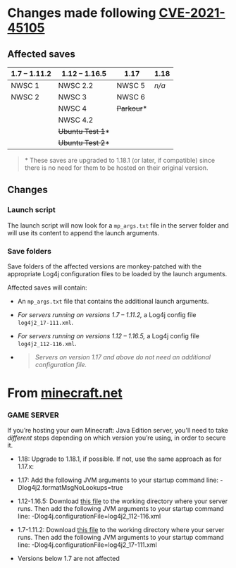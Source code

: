 # Changes made following [CVE-2021-45105](https://cve.mitre.org/cgi-bin/cvename.cgi?name=CVE-2021-45105)

## Affected saves

| 1.7 – 1.11.2 | 1.12 – 1.16.5      | 1.17         | 1.18  |
| ------------ | ------------------ | ------------ | ----- |
| NWSC 1       | NWSC 2.2           | NWSC 5       | *n/a* |
| NWSC 2       | NWSC 3             | NWSC 6       |
|              | NWSC 4             | ~~Parkour~~* |
|              | NWSC 4.2           |
|              | ~~Ubuntu Test 1~~* |
|              | ~~Ubuntu Test 2~~* |

> \* These saves are upgraded to 1.18.1 (or later, if compatible) since there is no need for
> them to be hosted on their original version.


## Changes

### Launch script

The launch script will now look for a `mp_args.txt` file in the server folder and will use its content to append the launch arguments.

### Save folders

Save folders of the affected versions are monkey-patched with the appropriate Log4j configuration files to be loaded by the launch arguments.

Affected saves will contain:

* An `mp_args.txt` file that contains the additional launch arguments.

* *For servers running on versions 1.7 – 1.11.2,* a Log4j config file `log4j2_17-111.xml`.

* *For servers running on versions 1.12 – 1.16.5,* a Log4j config file `log4j2_112-116.xml`.

* > *Servers on version 1.17 and above do not need an additional configuration file.*

# From [minecraft.net](https://www.minecraft.net/en-us/article/important-message--security-vulnerability-java-edition)

### GAME SERVER

If you’re hosting your own Minecraft: Java Edition server, you'll need to take *different* steps depending on which version you’re using, in order to secure it.

* 1.18: Upgrade to 1.18.1, if possible. If not, use the same approach as for 1.17.x:

* 1.17: Add the following JVM arguments to your startup command line:
-Dlog4j2.formatMsgNoLookups=true

* 1.12-1.16.5: Download [this file](https://launcher.mojang.com/v1/objects/02937d122c86ce73319ef9975b58896fc1b491d1/log4j2_112-116.xml) to the working directory where your server runs. Then add the following JVM arguments to your startup command line:
-Dlog4j.configurationFile=log4j2_112-116.xml

* 1.7-1.11.2: Download [this file](https://launcher.mojang.com/v1/objects/4bb89a97a66f350bc9f73b3ca8509632682aea2e/log4j2_17-111.xml) to the working directory where your server runs. Then add the following JVM arguments to your  startup command line:
-Dlog4j.configurationFile=log4j2_17-111.xml

* Versions below 1.7 are not affected

